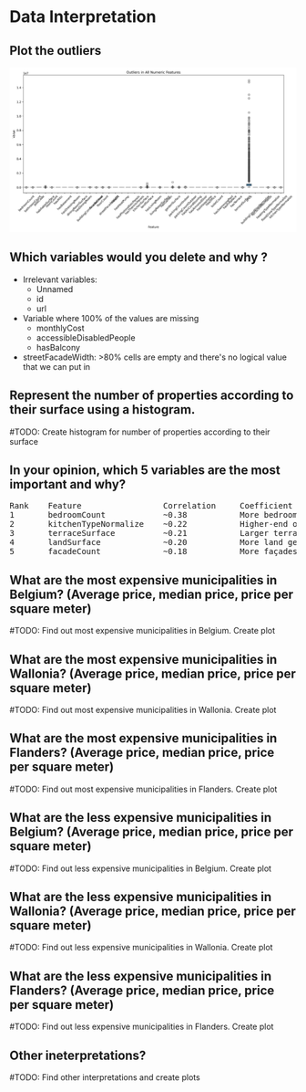 # Data Interpretation

## Plot the outliers

![Outliers in All Numeric Features](../plots/all_features_outliers.png)

## Which variables would you delete and why ?

- Irrelevant variables:
    - Unnamed
    - id
    - url 
- Variable where 100% of the values are missing 
    - monthlyCost
    - accessibleDisabledPeople
    - hasBalcony
- streetFacadeWidth: >80% cells are empty and there's no logical value that we can put in

## Represent the number of properties according to their surface using a histogram.

#TODO: Create histogram for number of properties according to their surface

## In your opinion, which 5 variables are the most important and why?

<pre>
Rank	Feature	                Correlation     Coefficient	Interpretation
1	    bedroomCount	        ~0.38	        More bedrooms tend to significantly increase the property's price.
2	    kitchenTypeNormalize	~0.22	        Higher-end or fully equipped kitchens are associated with higher prices.
3	    terraceSurface	        ~0.21	        Larger terraces add value to the property.
4	    landSurface	            ~0.20	        More land generally means a more valuable property.
5	    facadeCount	            ~0.18	        More façades (e.g., corner properties) tend to be more expensive.
</pre>

## What are the most expensive municipalities in Belgium? (Average price, median price, price per square meter)

#TODO: Find out most expensive municipalities in Belgium. Create plot

## What are the most expensive municipalities in Wallonia? (Average price, median price, price per square meter)

#TODO: Find out most expensive municipalities in Wallonia. Create plot

## What are the most expensive municipalities in Flanders? (Average price, median price, price per square meter)

#TODO: Find out most expensive municipalities in Flanders. Create plot

## What are the less expensive municipalities in Belgium? (Average price, median price, price per square meter)

#TODO: Find out less expensive municipalities in Belgium. Create plot

## What are the less expensive municipalities in Wallonia? (Average price, median price, price per square meter)

#TODO: Find out less expensive municipalities in Wallonia. Create plot

## What are the less expensive municipalities in Flanders? (Average price, median price, price per square meter)

#TODO: Find out less expensive municipalities in Flanders. Create plot

## Other ineterpretations?

#TODO: Find other interpretations and create plots